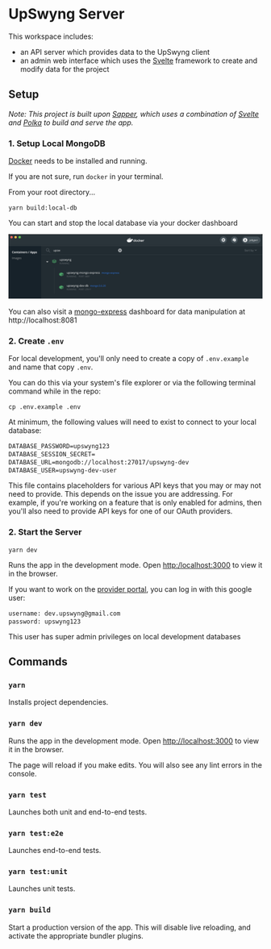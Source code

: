 # UpSwyng Server

This workspace includes:

- an API server which provides data to the UpSwyng client
- an admin web interface which uses the [Svelte](https://svelte.dev/) framework to create and modify data for the project

## Setup

_Note: This project is built upon [Sapper](https://github.com/sveltejs/sapper), which uses a combination of [Svelte](https://svelte.dev/) and [Polka](https://github.com/lukeed/polka) to build and serve the app._

### 1. Setup Local MongoDB

[Docker](https://docs.docker.com/docker-for-mac/) needs to be installed and running.

If you are not sure, run `docker` in your terminal.

From your root directory...

```
yarn build:local-db
```

You can start and stop the local database via your docker dashboard

![example dashboard](./readme_docker.png)

You can also visit a [mongo-express](https://github.com/mongo-express/mongo-express) dashboard for data manipulation at http://localhost:8081

### 2. Create `.env`

For local development, you'll only need to create a copy of `.env.example` and name that copy `.env`.

You can do this via your system's file explorer or via the following terminal command while in the repo:

```console
cp .env.example .env
```

At minimum, the following values will need to exist to connect to your local database:

```
DATABASE_PASSWORD=upswyng123
DATABASE_SESSION_SECRET=
DATABASE_URL=mongodb://localhost:27017/upswyng-dev
DATABASE_USER=upswyng-dev-user
```

This file contains placeholders for various API keys that you may or may not need to provide. This depends on the issue you are addressing. For example, if you're working on a feature that is only enabled for admins, then you'll also need to provide API keys for one of our OAuth providers.

### 2. Start the Server

```console
yarn dev
```

Runs the app in the development mode. Open [http:/localhost:3000](http:/localhost:3000) to view it in the browser.

If you want to work on the [provider portal](http://localhost:3000/provider), you can log in with this google user:

```
username: dev.upswyng@gmail.com
password: upswyng123
```

This user has super admin privileges on local development databases

## Commands

### `yarn`

Installs project dependencies.

### `yarn dev`

Runs the app in the development mode.
Open [http://localhost:3000](http://localhost:3000) to view it in the browser.

The page will reload if you make edits. You will also see any lint errors in the console.

### `yarn test`

Launches both unit and end-to-end tests.

### `yarn test:e2e`

Launches end-to-end tests.

### `yarn test:unit`

Launches unit tests.

### `yarn build`

Start a production version of the app. This will disable live reloading, and activate the appropriate bundler plugins.
